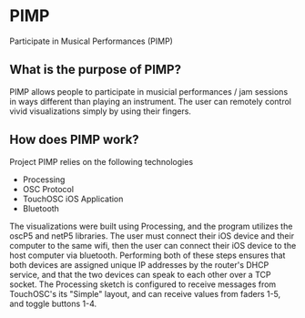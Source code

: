 # PIMP
Participate in Musical Performances (PIMP)

## What is the purpose of PIMP?
PIMP allows people to participate in musicial performances / jam sessions in ways different than playing an instrument. The user can remotely control vivid visualizations simply by using their fingers. 

## How does PIMP work?
Project PIMP relies on the following technologies
*  Processing
*  OSC Protocol
*  TouchOSC iOS Application
*  Bluetooth

The visualizations were built using Processing, and the program utilizes the oscP5 and netP5 libraries. The user must connect their iOS device and their computer to the same wifi, then the user can connect their iOS device to the host computer via bluetooth. Performing both of these steps ensures that both devices are assigned unique IP addresses by the router's DHCP service, and that the two devices can speak to each other over a TCP socket. The Processing sketch is configured to receive messages from TouchOSC's its "Simple" layout, and can receive values from faders 1-5, and toggle buttons 1-4.
